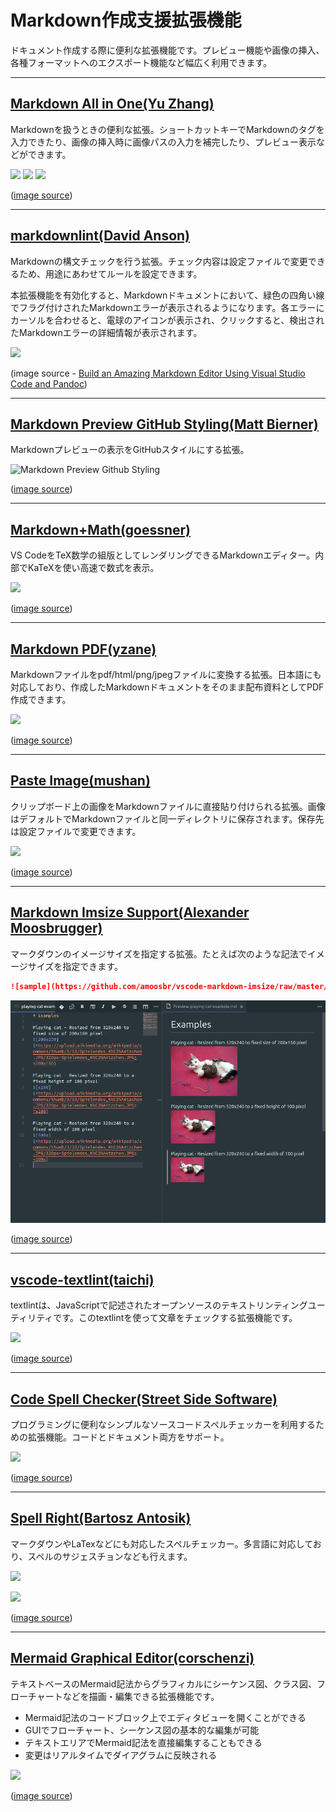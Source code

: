 # Markdown作成支援拡張機能

ドキュメント作成する際に便利な拡張機能です。プレビュー機能や画像の挿入、各種フォーマットへのエクスポート機能など幅広く利用できます。

---
## [Markdown All in One(Yu Zhang)](https://marketplace.visualstudio.com/items?itemName=yzhang.markdown-all-in-one)

Markdownを扱うときの便利な拡張。ショートカットキーでMarkdownのタグを入力できたり、画像の挿入時に画像パスの入力を補完したり、プレビュー表示などができます。

![](https://github.com/yzhang-gh/vscode-markdown/raw/master/images/toc.png)
![](https://github.com/yzhang-gh/vscode-markdown/raw/master/images/math.png)
![](https://github.com/yzhang-gh/vscode-markdown/raw/master/images/image-completions.png)


([image source](https://marketplace.visualstudio.com/items?itemName=yzhang.markdown-all-in-one))

---
## [markdownlint(David Anson)](https://marketplace.visualstudio.com/items?itemName=DavidAnson.vscode-markdownlint)

Markdownの構文チェックを行う拡張。チェック内容は設定ファイルで変更できるため、用途にあわせてルールを設定できます。

本拡張機能を有効化すると、Markdownドキュメントにおいて、緑色の四角い線でフラグ付けされたMarkdownエラーが表示されるようになります。各エラーにカーソルを合わせると、電球のアイコンが表示され、クリックすると、検出されたMarkdownエラーの詳細情報が表示されます。

![](https://thisdavej.com/wp-content/uploads/2016/04/markdownLintLightBulb.png)


(image source - [Build an Amazing Markdown Editor Using Visual Studio Code and Pandoc](https://thisdavej.com/build-an-amazing-markdown-editor-using-visual-studio-code-and-pandoc/#google_vignette))

---
## [Markdown Preview GitHub Styling(Matt Bierner)](https://marketplace.visualstudio.com/items?itemName=bierner.markdown-preview-github-styles)

Markdownプレビューの表示をGitHubスタイルにする拡張。

![Markdown Preview Github Styling](https://raw.githubusercontent.com/mjbvz/vscode-github-markdown-preview-style/master/docs/example.png)

([image source](https://marketplace.visualstudio.com/items?itemName=bierner.markdown-preview-github-styles))

---
## [Markdown+Math(goessner)](https://marketplace.visualstudio.com/items?itemName=goessner.mdmath)

VS CodeをTeX数学の組版としてレンダリングできるMarkdownエディター。内部でKaTeXを使い高速で数式を表示。

![](https://github.com/goessner/mdmath/raw/master/img/mdmath.gif)

([image source](https://marketplace.visualstudio.com/items?itemName=goessner.mdmath))

---
## [Markdown PDF(yzane)](https://marketplace.visualstudio.com/items?itemName=yzane.markdown-pdf)
Markdownファイルをpdf/html/png/jpegファイルに変換する拡張。日本語にも対応しており、作成したMarkdownドキュメントをそのまま配布資料としてPDF作成できます。

![](https://github.com/yzane/vscode-markdown-pdf/raw/master/images/usage2.gif)

([image source](https://marketplace.visualstudio.com/items?itemName=yzane.markdown-pdf))

---
## [Paste Image(mushan)](https://marketplace.visualstudio.com/items?itemName=mushan.vscode-paste-image)

クリップボード上の画像をMarkdownファイルに直接貼り付けられる拡張。画像はデフォルトでMarkdownファイルと同一ディレクトリに保存されます。保存先は設定ファイルで変更できます。

![](https://raw.githubusercontent.com/mushanshitiancai/vscode-paste-image/master/res/vscode-paste-image.gif)

([image source](https://marketplace.visualstudio.com/items?itemName=mushan.vscode-paste-image))

---
## [Markdown Imsize Support(Alexander Moosbrugger)](https://marketplace.visualstudio.com/items?itemName=amoosbr.markdown-imsize)

マークダウンのイメージサイズを指定する拡張。たとえば次のような記法でイメージサイズを指定できます。

```md
![sample](https://github.com/amoosbr/vscode-markdown-imsize/raw/master/sample-image.png =200x100)
```

![](https://raw.githubusercontent.com/amoosbr/vscode-markdown-imsize/master/docs/playing-cat-example1.png)


([image source](https://marketplace.visualstudio.com/items?itemName=amoosbr.markdown-imsize))

---
## [vscode-textlint(taichi)](https://marketplace.visualstudio.com/items?itemName=taichi.vscode-textlint)

textlintは、JavaScriptで記述されたオープンソースのテキストリンティングユーティリティです。このtextlintを使って文章をチェックする拡張機能です。

![](https://github.com/taichi/vscode-textlint/raw/main/imgs/hover.png)

([image source](https://github.com/taichi/vscode-textlint))

---
## [Code Spell Checker(Street Side Software)](https://marketplace.visualstudio.com/items?itemName=streetsidesoftware.code-spell-checker)

プログラミングに便利なシンプルなソースコードスペルチェッカーを利用するための拡張機能。コードとドキュメント両方をサポート。

![](https://raw.githubusercontent.com/streetsidesoftware/vscode-spell-checker/master/packages/client/images/example.gif)

([image source](https://marketplace.visualstudio.com/items?itemName=streetsidesoftware.code-spell-checker))

---
## [Spell Right(Bartosz Antosik)](https://marketplace.visualstudio.com/items?itemName=ban.spellright)

マークダウンやLaTexなどにも対応したスペルチェッカー。多言語に対応しており、スペルのサジェスチョンなども行えます。

![](https://github.com/bartosz-antosik/vscode-spellright/raw/main/media/screenshot-documents.png)

![](https://github.com/bartosz-antosik/vscode-spellright/raw/main/media/screenshot-context-menu.png)

([image source](https://marketplace.visualstudio.com/items?itemName=ban.spellright))

---

## [Mermaid Graphical Editor(corschenzi)](https://marketplace.visualstudio.com/items?itemName=corschenzi.mermaid-graphical-editor)

テキストベースのMermaid記法からグラフィカルにシーケンス図、クラス図、フローチャートなどを描画・編集できる拡張機能です。

- Mermaid記法のコードブロック上でエディタビューを開くことができる
- GUIでフローチャート、シーケンス図の基本的な編集が可能
- テキストエリアでMermaid記法を直接編集することもできる
- 変更はリアルタイムでダイアグラムに反映される


![](https://storage.googleapis.com/corschenzi_public_storage/vscode_demo.gif)

([image source](https://marketplace.visualstudio.com/items?itemName=corschenzi.mermaid-graphical-editor))
